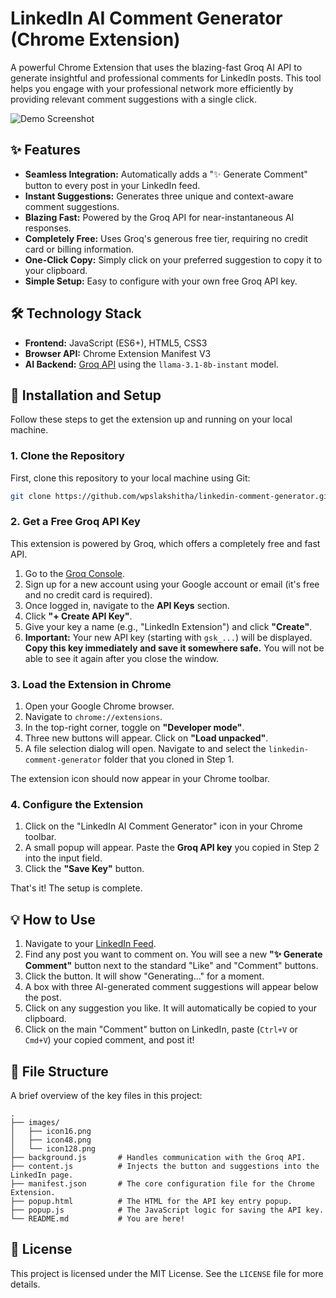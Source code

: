 # LinkedIn AI Comment Generator (Chrome Extension)

A powerful Chrome Extension that uses the blazing-fast Groq AI API to generate insightful and professional comments for LinkedIn posts. This tool helps you engage with your professional network more efficiently by providing relevant comment suggestions with a single click.

<!-- TODO: Add a GIF or screenshot of the extension in action. A short screen recording converted to a GIF is highly recommended. -->
![Demo Screenshot](https://via.placeholder.com/800x450.png?text=Add+a+Screenshot+or+GIF+of+the+Extension)

## ✨ Features

-   **Seamless Integration:** Automatically adds a "✨ Generate Comment" button to every post in your LinkedIn feed.
-   **Instant Suggestions:** Generates three unique and context-aware comment suggestions.
-   **Blazing Fast:** Powered by the Groq API for near-instantaneous AI responses.
-   **Completely Free:** Uses Groq's generous free tier, requiring no credit card or billing information.
-   **One-Click Copy:** Simply click on your preferred suggestion to copy it to your clipboard.
-   **Simple Setup:** Easy to configure with your own free Groq API key.

## 🛠️ Technology Stack

-   **Frontend:** JavaScript (ES6+), HTML5, CSS3
-   **Browser API:** Chrome Extension Manifest V3
-   **AI Backend:** [Groq API](https://groq.com/) using the `llama-3.1-8b-instant` model.

## 🚀 Installation and Setup

Follow these steps to get the extension up and running on your local machine.

### 1. Clone the Repository

First, clone this repository to your local machine using Git:

```bash
git clone https://github.com/wpslakshitha/linkedin-comment-generator.git
```

### 2. Get a Free Groq API Key

This extension is powered by Groq, which offers a completely free and fast API.

1.  Go to the [Groq Console](https://console.groq.com/keys).
2.  Sign up for a new account using your Google account or email (it's free and no credit card is required).
3.  Once logged in, navigate to the **API Keys** section.
4.  Click **"+ Create API Key"**.
5.  Give your key a name (e.g., "LinkedIn Extension") and click **"Create"**.
6.  **Important:** Your new API key (starting with `gsk_...`) will be displayed. **Copy this key immediately and save it somewhere safe.** You will not be able to see it again after you close the window.

### 3. Load the Extension in Chrome

1.  Open your Google Chrome browser.
2.  Navigate to `chrome://extensions`.
3.  In the top-right corner, toggle on **"Developer mode"**.
4.  Three new buttons will appear. Click on **"Load unpacked"**.
5.  A file selection dialog will open. Navigate to and select the `linkedin-comment-generator` folder that you cloned in Step 1.

The extension icon should now appear in your Chrome toolbar.

### 4. Configure the Extension

1.  Click on the "LinkedIn AI Comment Generator" icon in your Chrome toolbar.
2.  A small popup will appear. Paste the **Groq API key** you copied in Step 2 into the input field.
3.  Click the **"Save Key"** button.

That's it! The setup is complete.

## 💡 How to Use

1.  Navigate to your [LinkedIn Feed](https://www.linkedin.com/feed/).
2.  Find any post you want to comment on. You will see a new **"✨ Generate Comment"** button next to the standard "Like" and "Comment" buttons.
3.  Click the button. It will show "Generating..." for a moment.
4.  A box with three AI-generated comment suggestions will appear below the post.
5.  Click on any suggestion you like. It will automatically be copied to your clipboard.
6.  Click on the main "Comment" button on LinkedIn, paste (`Ctrl+V` or `Cmd+V`) your copied comment, and post it!

## 📂 File Structure

A brief overview of the key files in this project:

```
.
├── images/
│   ├── icon16.png
│   ├── icon48.png
│   └── icon128.png
├── background.js       # Handles communication with the Groq API.
├── content.js          # Injects the button and suggestions into the LinkedIn page.
├── manifest.json       # The core configuration file for the Chrome Extension.
├── popup.html          # The HTML for the API key entry popup.
├── popup.js            # The JavaScript logic for saving the API key.
└── README.md           # You are here!
```

## 📄 License

This project is licensed under the MIT License. See the `LICENSE` file for more details.
